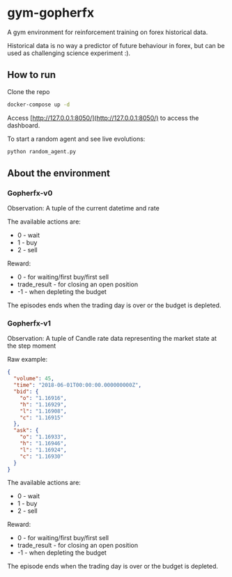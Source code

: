# gym-gopherfx

A gym environment for reinforcement training on forex historical data.

Historical data is no way a predictor of future behaviour in forex, but can be used as challenging science experiment :).

## How to run
Clone the repo
```bash
docker-compose up -d
```

Access [http://127.0.0.1:8050/](http://127.0.0.1:8050/) to access the dashboard.


To start a random agent and see live evolutions:
```bash
python random_agent.py
```

## About the environment

### Gopherfx-v0

Observation:
A tuple of the current datetime and rate

The available actions are:
* 0 - wait
* 1 - buy
* 2 - sell

Reward:
* 0 - for waiting/first buy/first sell
* trade_result - for closing an open position
* -1 - when depleting the budget

The episodes ends when the trading day is over or the budget is depleted.

### Gopherfx-v1

Observation:
A tuple of Candle rate data representing the market state at the step moment

Raw example:
```json
{
  "volume": 45,
  "time": "2018-06-01T00:00:00.000000000Z",
  "bid": {
    "o": "1.16916",
    "h": "1.16929",
    "l": "1.16908",
    "c": "1.16915"
  },
  "ask": {
    "o": "1.16933",
    "h": "1.16946",
    "l": "1.16924",
    "c": "1.16930"
  }
}
```


The available actions are:
* 0 - wait
* 1 - buy
* 2 - sell

Reward:
* 0 - for waiting/first buy/first sell
* trade_result - for closing an open position
* -1 - when depleting the budget

The episode ends when the trading day is over or the budget is depleted.